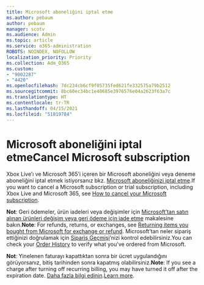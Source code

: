```yaml
---
title: Microsoft aboneliğini iptal etme
ms.author: pebaum
author: pebaum
manager: scotv
ms.audience: Admin
ms.topic: article
ms.service: o365-administration
ROBOTS: NOINDEX, NOFOLLOW
localization_priority: Priority
ms.collection: Adm_O365
ms.custom:
- "9002287"
- "4420"
ms.openlocfilehash: 7dc234cb6cf9f05735fed621fe332575a79b2512
ms.sourcegitcommit: 8bc60ec34bc1e40685e3976576e04a2623f63a7c
ms.translationtype: HT
ms.contentlocale: tr-TR
ms.lasthandoff: 04/15/2021
ms.locfileid: "51819784"
---
```

# <a name="cancel-microsoft-subscription"></a><span data-ttu-id="a3e34-102">Microsoft aboneliğini iptal etme</span><span class="sxs-lookup"><span data-stu-id="a3e34-102">Cancel Microsoft subscription</span></span>

<span data-ttu-id="a3e34-103">Xbox Live’ı ve Microsoft 365’i içeren bir Microsoft aboneliğini veya deneme aboneliğini iptal etmek istiyorsanız bkz. [Microsoft aboneliğinizi iptal etme](https://support.microsoft.com/help/4027815).</span><span class="sxs-lookup"><span data-stu-id="a3e34-103">If you want to cancel a Microsoft subscription or trial subscription, including Xbox Live and Microsoft 365, see [How to cancel your Microsoft subscription](https://support.microsoft.com/help/4027815).</span></span>

<span data-ttu-id="a3e34-104">**Not**: Geri ödemeler, ürün iadeleri veya değişimler için [Microsoft’tan satın alınan ürünleri değişim veya geri ödeme için iade etme](https://support.microsoft.com/help/10558) makalesine bakın.</span><span class="sxs-lookup"><span data-stu-id="a3e34-104">**Note**: For refunds, returns, or exchanges, see [Returning items you bought from Microsoft for exchange or refund](https://support.microsoft.com/help/10558).</span></span> <span data-ttu-id="a3e34-105">Microsoft’tan neler sipariş ettiğinizi doğrulamak için [Sipariş Geçmişi](https://account.microsoft.com/billing/orders/)’nizi kontrol edebilirsiniz.</span><span class="sxs-lookup"><span data-stu-id="a3e34-105">You can check your [Order History](https://account.microsoft.com/billing/orders/) to verify what you've ordered from Microsoft.</span></span> 

<span data-ttu-id="a3e34-106">**Not**: Yinelenen faturayı kapattıktan sonra bir ücret uygulandığını görüyorsanız, bitiş tarihinden sonra kapatmış olabilirsiniz.</span><span class="sxs-lookup"><span data-stu-id="a3e34-106">**Note**: If you see a charge after turning off recurring billing, you may have turned it off after the expiration date.</span></span> <span data-ttu-id="a3e34-107">[Daha fazla bilgi edinin](https://support.microsoft.com/help/10640).</span><span class="sxs-lookup"><span data-stu-id="a3e34-107">[Learn more](https://support.microsoft.com/help/10640).</span></span> 
